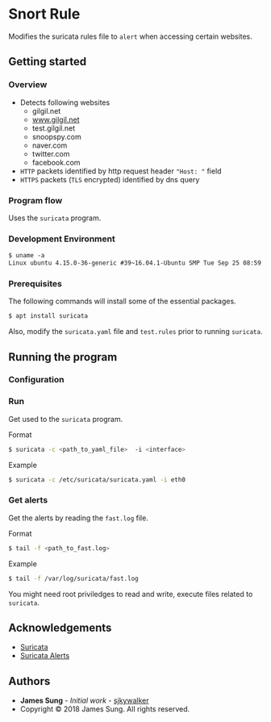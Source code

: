 # Snort Rule

Modifies the suricata rules file to `alert` when accessing certain websites.

## Getting started

### Overview

* Detects following websites
    * gilgil.net
    * www.gilgil.net
    * test.gilgil.net
    * snoopspy.com
    * naver.com
    * twitter.com
    * facebook.com
* `HTTP` packets identified by http request header `"Host: "` field
* `HTTPS` packets (`TLS` encrypted) identified by dns query

### Program flow

Uses the `suricata` program.

### Development Environment

```txt
$ uname -a
Linux ubuntu 4.15.0-36-generic #39~16.04.1-Ubuntu SMP Tue Sep 25 08:59:23 UTC 2018 x86_64 x86_64 x86_64 GNU/Linux
```

### Prerequisites

The following commands will install some of the essential packages.

```bash
$ apt install suricata
```

Also, modify the `suricata.yaml` file and `test.rules` prior to running `suricata`.

## Running the program

### Configuration

### Run

Get used to the `suricata` program.

Format

```bash
$ suricata -c <path_to_yaml_file>  -i <interface>
```

Example

```bash
$ suricata -c /etc/suricata/suricata.yaml -i eth0
```

### Get alerts

Get the alerts by reading the `fast.log` file.

Format

```bash
$ tail -f <path_to_fast.log>
```

Example

```bash
$ tail -f /var/log/suricata/fast.log
```

You might need root priviledges to read and write, execute files related to `suricata`.

## Acknowledgements

* [Suricata](https://suricata-ids.org/)
* [Suricata Alerts](https://suricata.readthedocs.io/en/suricata-4.0.5/make-sense-alerts.html)

## Authors

* **James Sung** - *Initial work* - [sjkywalker](https://github.com/sjkywalker)
* Copyright © 2018 James Sung. All rights reserved.
